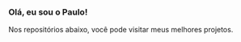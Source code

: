 ### Olá, eu sou o Paulo! 
Nos repositórios abaixo, você pode visitar meus melhores projetos.
<!---
paulojsx/paulojsx is a ✨ special ✨ repository because its `README.md` (this file) appears on your GitHub profile.
You can click the Preview link to take a look at your changes.
--->
